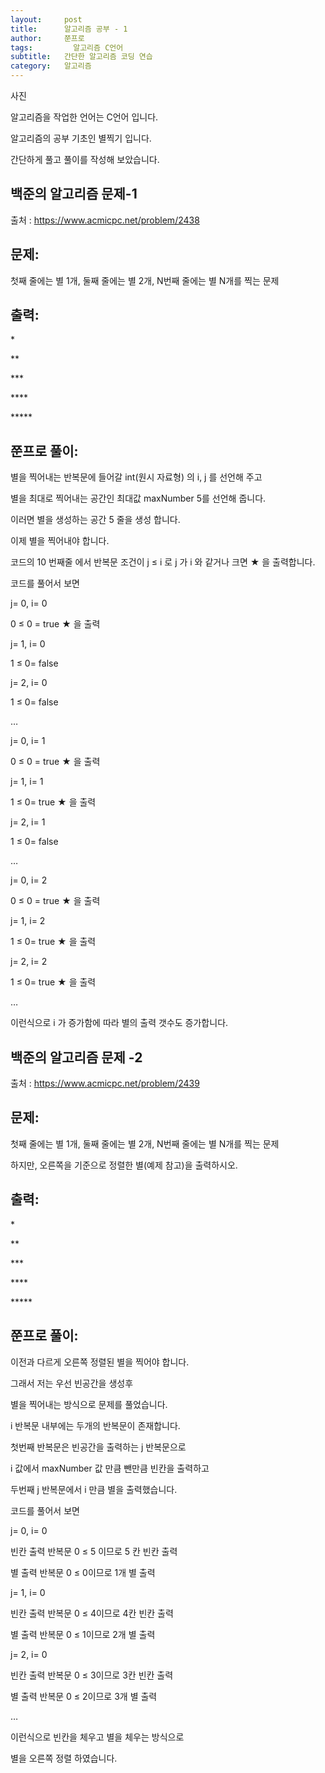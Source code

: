 ```yaml
---
layout:     post
title:      알고리즘 공부 - 1
author:     쭌프로
tags: 		  알고리즘 C언어
subtitle:   간단한 알고리즘 코딩 연습
category:   알고리즘
---
```

<!-- Start Writing Below in Markdown -->


사진

<p>알고리즘을 작업한 언어는 C언어 입니다.</p>

<p>알고리즘의 공부 기초인 별찍기 입니다.<p>
<p>간단하게 풀고 풀이를 작성해 보았습니다.</p>

## 백준의 알고리즘 문제-1

출처 : https://www.acmicpc.net/problem/2438

## 문제:

<p>첫째 줄에는 별 1개, 둘째 줄에는 별 2개, N번째 줄에는 별 N개를 찍는 문제</p>

## 출력:

<p>*</p>
<p>**</p>
<p>***</p>
<p>****</p>
<p>*****</p>

## 쭌프로 풀이:
<script src="https://gist.github.com/alalstjr/939674d534195ce653c98097980d065a.js"></script>

<p>별을 찍어내는 반복문에 들어갈 int(원시 자료형) 의 i, j 를 선언해 주고</p>
<p>별을 최대로 찍어내는 공간인 최대값 maxNumber 5를 선언해 줍니다. </p>
<p>이러면 별을 생성하는 공간 5 줄을 생성 합니다.</p>

<p>이제 별을 찍어내야 합니다. </p>
<p>코드의 10 번째줄 에서 반복문 조건이 j ≤ i 로 j 가 i 와 같거나 크면 ★ 을 출력합니다.</p>

<p>코드를 풀어서 보면</p>
<p>j= 0, i= 0</p>
<p>0 ≤ 0 = true ★ 을 출력</p>
<p>j= 1, i= 0</p>
<p>1 ≤ 0= false</p>
<p>j= 2, i= 0</p>
<p>1 ≤ 0= false</p>
<p>…</p>

<p>j= 0, i= 1</p>
<p>0 ≤ 0 = true ★ 을 출력</p>
<p>j= 1, i= 1</p>
<p>1 ≤ 0= true ★ 을 출력</p>
<p>j= 2, i= 1</p>
<p>1 ≤ 0= false</p>
<p>…</p>

<p>j= 0, i= 2</p>
<p>0 ≤ 0 = true ★ 을 출력</p>
<p>j= 1, i= 2</p>
<p>1 ≤ 0= true ★ 을 출력</p>
<p>j= 2, i= 2</p>
<p>1 ≤ 0= true ★ 을 출력</p>
<p>…</p>

<p>이런식으로 i 가 증가함에 따라 별의 출력 갯수도 증가합니다.</p>

## 백준의 알고리즘 문제 -2

출처 : https://www.acmicpc.net/problem/2439

## 문제:

<p>첫째 줄에는 별 1개, 둘째 줄에는 별 2개, N번째 줄에는 별 N개를 찍는 문제</p>
<p>하지만, 오른쪽을 기준으로 정렬한 별(예제 참고)을 출력하시오.</p>

## 출력:

<p>    *</p>
<p>   **</p>
<p>  ***</p>
<p> ****</p>
<p>*****</p>

## 쭌프로 풀이:

<script src="https://gist.github.com/alalstjr/8b6320c1cb07b70f3cd228b40254a633.js"></script>

<p>이전과 다르게 오른쪽 정렬된 별을 찍어야 합니다.</p>
<p>그래서 저는 우선 빈공간을 생성후</p>
<p>별을 찍어내는 방식으로 문제를 풀었습니다.</p>

<p>i 반복문 내부에는 두개의 반복문이 존재합니다.</p>

<p>첫번째 반복문은 빈공간을 출력하는 j 반복문으로</p>
<p>i 값에서 maxNumber 값 만큼 뺀만큼 빈칸을 출력하고</p>

<p>두번째 j 반복문에서 i 만큼 별을 출력했습니다.</p>

<p>코드를 풀어서 보면</p>
<p>j= 0, i= 0</p>
<p>빈칸 출력 반복문 0 ≤ 5 이므로 5 칸 빈칸 출력</p>
<p>별 출력 반복문 0 ≤ 0이므로 1개 별 출력</p>
<p>j= 1, i= 0</p>
<p>빈칸 출력 반복문 0 ≤ 4이므로 4칸 빈칸 출력</p>
<p>별 출력 반복문 0 ≤ 1이므로 2개 별 출력</p>
<p>j= 2, i= 0</p>
<p>빈칸 출력 반복문 0 ≤ 3이므로 3칸 빈칸 출력</p>
<p>별 출력 반복문 0 ≤ 2이므로 3개 별 출력</p>
<p>…

<p>이런식으로 빈칸을 체우고 별을 체우는 방식으로 </p>
<p>별을 오른쪽 정렬 하였습니다.</p>
